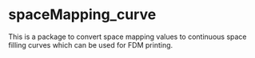 # spaceMapping_curve

This is a package to convert space mapping values to continuous space filling curves which can be used for FDM printing. 
